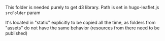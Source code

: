 This folder is needed purely to get d3 library. 
Path is set in hugo-leaflet.js `srcFolder` param


It's located in "static" explicitly to be copied all the time,
as folders from "assets" do not have the same behavior (resources from there need to be published)